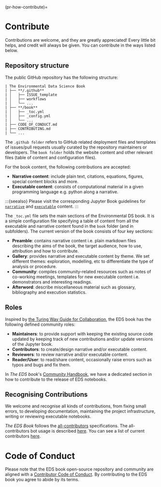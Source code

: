 (pr-how-contribute)=
# Contribute

Contributions are welcome, and they are greatly appreciated! Every little bit helps, and credit will always be given. You can contribute in the ways listed below.

## Repository structure

The public GitHub repository has the following structure:

```
| The Environmental Data Science Book
| ├── **/.github**
| │   ├── ISSUE_template
| │   ├── workflows
| │   └── ...
| ├── **/book**
| │   ├── _toc.yml
| │   ├── _config.yml
| │   └── ...
| ├── CODE_OF_CONDUCT.md
| ├── CONTRIBUTING.md
| └── ...
```

The `.github folder` refers to GitHub related deployment files and templates of issues/pull requests usually curated by the repository maintainers or developers. The `book folder` holds the website content and other relevant files (table of content and configuration files).  

For the book content, the following contributions are accepted:
* **Narrative content**: include plain text, citations, equations, figures, special content blocks and more.
* **Executable content**: consists of computational material in a given programming language e.g. python along a narrative.

:::{seealso}
Please visit the corresponding Jupyter Book guidelines for [`narrative`](https://jupyterbook.org/content/index.html#write-narrative-content) and [`executable`]('https://jupyterbook.org/execute/index.html#write-executable-content) content. 
:::

The `_toc.yml` file sets the main sections of the Environmental DS book. It is a simple configuration file specifying a table of content from all the executable and narrative content found in the ``book`` folder (and in subfolders). The current version of the book consists of four key sections:

* **Preamble**: contains narrative content i.e. plain markdown files describing the aims of the book, the target audience, how to use, attribution and how to contribute.
* **Gallery**: provides narrative and executable content by theme. We set different themes: exploration, modelling, etc to differentiate the type of analysis or procedure.
* **Community**: compiles community-related resources such as notes of co-working meetings, templates for new executable content i.e. demonstrators and interesting readings.  
* **Afterword**: describe miscellaneous material such as glossary, bibliography and execution statistics. 

## Roles
Inspired by [the Turing Way Guide for Collaboration](https://the-turing-way.netlify.app/collaboration/maintain-review/maintain-review-maintenance.html), the EDS book has the following defined community roles: 

* **Maintainers**: to provide support with keeping the existing source code updated by keeping track of new contributions and/or update versions of the Jupyter book.
* **Contributors**: to create/design narrative and/or executable content.
* **Reviewers**: to review narrative and/or executable content.
* **Reader/User**: to read/share content, occasionally raise errors such as typos and bugs and fix them.
 
In _The EDS book_'s [Community Handbook](https://the-environmental-ds-book.netlify.app/community/guidelines.html), we have a dedicated section in how to contribute to the release of EDS notebooks.    

## Recognising Contributions
We welcome and recognise all kinds of contributions, from fixing small errors, to developing documentation, maintaining the project infrastructure, writing or reviewing executable notebooks.

_The EDS Book_ follows the [all-contributors](https://allcontributors.org) specifications.
The all-contributors bot usage is described [here](https://allcontributors.org/docs/en/bot/usage).
You can see a list of current contributors [here](https://github.com/alan-turing-institute/environmental-ds-book/blob/master/contributors.md). 

# Code of Conduct
Please note that the EDS book open-source repository and community are aligned with a [Contributor Code of Conduct](CODE_OF_CONDUCT.md). By contributing to the EDS book you agree to abide by its terms.